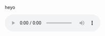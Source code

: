 heyo

<audio controls="controls" src="https://raw.githubusercontent.com/Woutah/API/master/autovc/wavs/p225/p225_003.wav">
<p>Your browser does not support the audio element.</p>
</audio>
